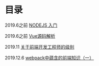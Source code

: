 # 目录

2019.6之前 [NODEJS 入门](/knowledge/nodejs_statend.html)

2019.6之前 [Vue源码解析](/knowledge/FE/Vue.js-1.html)

2019.11 [关于前端开发工程师的级别](/knowledge/typescript.html)

2019.12.6 [webpack中蕴含的前端知识（一）](/knowledge/package1.html)